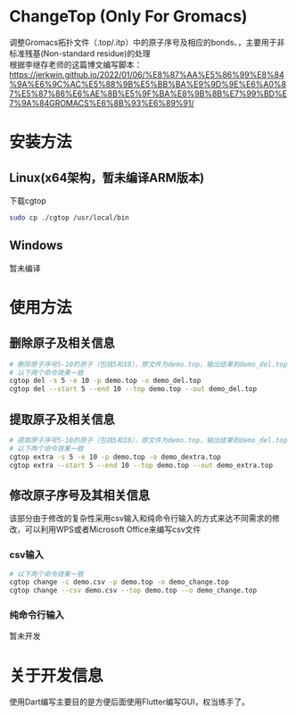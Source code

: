 # ChangeTop (Only For Gromacs)
调整Gromacs拓扑文件（.top/.itp）中的原子序号及相应的bonds、，主要用于非标准残基(Non-standard residue)的处理 \
根据李继存老师的这篇博文编写脚本：https://jerkwin.github.io/2022/01/06/%E8%87%AA%E5%86%99%E8%84%9A%E6%9C%AC%E5%88%9B%E5%BB%BA%E9%9D%9E%E6%A0%87%E5%87%86%E6%AE%8B%E5%9F%BA%E8%9B%8B%E7%99%BD%E7%9A%84GROMACS%E6%8B%93%E6%89%91/

# 安装方法
## Linux(x64架构，暂未编译ARM版本)
下载cgtop
```bash
sudo cp ./cgtop /usr/local/bin
```

## Windows
暂未编译

# 使用方法

## 删除原子及相关信息

```bash
# 删除原子序号5-10的原子（包括5和10），原文件为demo.top，输出结果到demo_del.top
# 以下两个命令效果一致
cgtop del -s 5 -e 10 -p demo.top -o demo_del.top
cgtop del --start 5 --end 10 --top demo.top --out demo_del.top
```

## 提取原子及相关信息

```bash
# 提取原子序号5-10的原子（包括5和10），原文件为demo.top，输出结果到demo_del.top
# 以下两个命令效果一致
cgtop extra -s 5 -e 10 -p demo.top -o demo_dextra.top
cgtop extra --start 5 --end 10 --top demo.top --out demo_extra.top
```

## 修改原子序号及其相关信息

该部分由于修改的复杂性采用csv输入和纯命令行输入的方式来达不同需求的修改，可以利用WPS或者Microsoft Office来编写csv文件

### csv输入

```bash
# 以下两个命令效果一致
cgtop change -c demo.csv -p demo.top -o demo_change.top
cgtop change --csv demo.csv --top demo.top --o demo_change.top
```

###  纯命令行输入
暂未开发

# 关于开发信息
使用Dart编写主要目的是方便后面使用Flutter编写GUI，权当练手了。